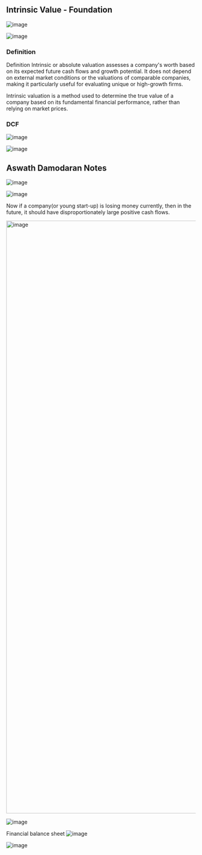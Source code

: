 ## Intrinsic Value - Foundation

![image](https://github.com/user-attachments/assets/3c63ed3f-fcb5-4b8d-bb83-4c2a5b2c9f16)

![image](https://github.com/user-attachments/assets/f9dce659-03d6-4b6c-b707-c6e8bc4deb8e)


### Definition

Definition
Intrinsic or absolute valuation assesses a company's worth based on its expected future cash flows and growth potential. 
It does not depend on external market conditions or the valuations of comparable companies, making it particularly useful for evaluating unique or high-growth firms.

Intrinsic valuation is a method used to determine the true value of a company based on its fundamental financial performance, rather than relying on market prices. 


### DCF

![image](https://github.com/user-attachments/assets/e186ce04-9653-4b58-b227-eecf4b82ca27)

![image](https://github.com/user-attachments/assets/d754b037-ff87-4c19-87d7-15621eca028a)


## Aswath Damodaran Notes

![image](https://github.com/user-attachments/assets/43fedbb2-0017-420b-85b2-4db931c8f23a)

![image](https://github.com/user-attachments/assets/0d0d74c7-1ce5-4b60-b2b9-66c8cee7bab8)

Now if a company(or young start-up) is losing money currently, then in the future, it should have disproportionately large positive cash flows.

<img width="1573" alt="image" src="https://github.com/user-attachments/assets/4f60787f-29a8-4d36-ad94-4352d5380f3b">

![image](https://github.com/user-attachments/assets/0d44f0d0-7cc4-4bbc-92cd-5780ffe11121)

Financial balance sheet
![image](https://github.com/user-attachments/assets/d568d91d-dc36-4ac6-b575-c51a71954190)

![image](https://github.com/user-attachments/assets/d945e22f-300c-4752-ab2a-bb9cd0acb48e)
